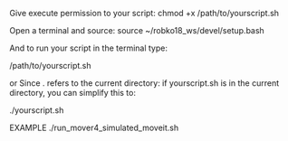 Give execute permission to your script:
chmod +x /path/to/yourscript.sh

Open a terminal and source:
source ~/robko18_ws/devel/setup.bash

And to run your script in the terminal type:

/path/to/yourscript.sh

or
Since . refers to the current directory: if yourscript.sh is in the current directory, you can simplify this to:

./yourscript.sh

EXAMPLE 
./run_mover4_simulated_moveit.sh <press enter>